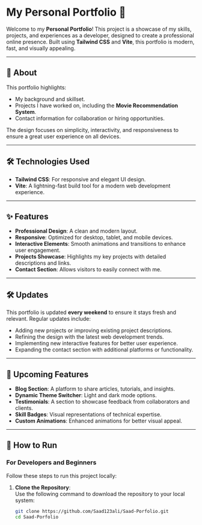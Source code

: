 # My Personal Portfolio 🌟  

Welcome to my **Personal Portfolio**! This project is a showcase of my skills, projects, and experiences as a developer, designed to create a professional online presence. Built using **Tailwind CSS** and **Vite**, this portfolio is modern, fast, and visually appealing.  

---

## 📖 About  

This portfolio highlights:  
- My background and skillset.  
- Projects I have worked on, including the **Movie Recommendation System**.  
- Contact information for collaboration or hiring opportunities.  

The design focuses on simplicity, interactivity, and responsiveness to ensure a great user experience on all devices.  

---

## 🛠️ Technologies Used  

- **Tailwind CSS**: For responsive and elegant UI design.  
- **Vite**: A lightning-fast build tool for a modern web development experience.  

---

## ✨ Features  

- **Professional Design**: A clean and modern layout.  
- **Responsive**: Optimized for desktop, tablet, and mobile devices.  
- **Interactive Elements**: Smooth animations and transitions to enhance user engagement.  
- **Projects Showcase**: Highlights my key projects with detailed descriptions and links.  
- **Contact Section**: Allows visitors to easily connect with me.  

---

## 🛠️ Updates  

This portfolio is updated **every weekend** to ensure it stays fresh and relevant. Regular updates include:  
- Adding new projects or improving existing project descriptions.  
- Refining the design with the latest web development trends.  
- Implementing new interactive features for better user experience.  
- Expanding the contact section with additional platforms or functionality.  

---

## 🌟 Upcoming Features  

- **Blog Section**: A platform to share articles, tutorials, and insights.  
- **Dynamic Theme Switcher**: Light and dark mode options.  
- **Testimonials**: A section to showcase feedback from collaborators and clients.  
- **Skill Badges**: Visual representations of technical expertise.  
- **Custom Animations**: Enhanced animations for better visual appeal.  

---

## 🚀 How to Run  

### For Developers and Beginners  
Follow these steps to run this project locally:

1. **Clone the Repository**:  
   Use the following command to download the repository to your local system:  
   ```bash
   git clone https://github.com/Saad123ali/Saad-Porfolio.git
   cd Saad-Porfolio
